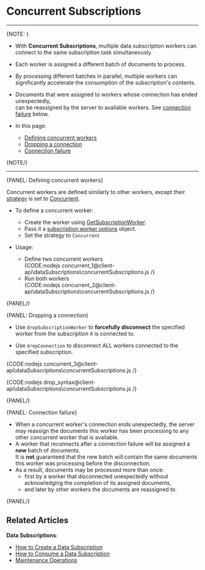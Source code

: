 ﻿# Concurrent Subscriptions
---

{NOTE: }

* With **Concurrent Subscriptions**, multiple data subscription workers can connect to the same subscription task simultaneously.

* Each worker is assigned a different batch of documents to process.

* By processing different batches in parallel, multiple workers can significantly accelerate the consumption of the subscription's contents.

* Documents that were assigned to workers whose connection has ended unexpectedly,  
  can be reassigned by the server to available workers. 
  See [connection failure](../../client-api/data-subscriptions/concurrent-subscriptions#connection-failure) below.

* In this page:  
   * [Defining concurrent workers](../../client-api/data-subscriptions/concurrent-subscriptions#defining-concurrent-workers)  
   * [Dropping a connection](../../client-api/data-subscriptions/concurrent-subscriptions#dropping-a-connection)  
   * [Connection failure](../../client-api/data-subscriptions/concurrent-subscriptions#connection-failure)  

{NOTE/}

---

{PANEL: Defining concurrent workers}

Concurrent workers are defined similarly to other workers, except their 
[strategy](../../client-api/data-subscriptions/consumption/how-to-consume-data-subscription#worker-strategies) 
is set to [Concurrent](../../client-api/data-subscriptions/consumption/how-to-consume-data-subscription#multiple-workers-per-subscription-strategy).  

* To define a concurrent worker:  
   * Create the worker using [GetSubscriptionWorker](../../client-api/data-subscriptions/consumption/api-overview#create-the-subscription-worker).  
   * Pass it a [subscription worker options](../../client-api/data-subscriptions/consumption/api-overview#subscription-worker-options) object.  
   * Set the strategy to `Concurrent`  

* Usage:  
   * Define two concurrent workers  
     {CODE:nodejs concurrent_1@client-api\dataSubscriptions\concurrentSubscriptions.js /}
   * Run both workers  
     {CODE:nodejs concurrent_2@client-api\dataSubscriptions\concurrentSubscriptions.js /}

{PANEL/}

{PANEL: Dropping a connection}

* Use `dropSubscriptionWorker` to **forcefully disconnect**
  the specified worker from the subscription it is connected to.

* Use `dropConnection` to disconnect ALL workers connected to the specified subscription.

{CODE:nodejs concurrent_3@client-api\dataSubscriptions\concurrentSubscriptions.js /}

{CODE:nodejs drop_syntax@client-api\dataSubscriptions\concurrentSubscriptions.js /}

{PANEL/}

{PANEL: Connection failure}

* When a concurrent worker's connection ends unexpectedly, 
  the server may reassign the documents this worker has been processing to any other concurrent worker that is available.  
* A worker that reconnects after a connection failure will be assigned a **new** batch of documents.  
  It is **not** guaranteed that the new batch will contain the same documents this worker was processing before the disconnection.
* As a result, documents may be processed more than once:  
  - first by a worker that disconnected unexpectedly without acknowledging the completion of its assigned documents, 
  - and later by other workers the documents are reassigned to.

{PANEL/}

## Related Articles

**Data Subscriptions**:

- [How to Create a Data Subscription](../../client-api/data-subscriptions/creation/how-to-create-data-subscription)
- [How to Consume a Data Subscription](../../client-api/data-subscriptions/consumption/how-to-consume-data-subscription)
- [Maintenance Operations](../../client-api/data-subscriptions/advanced-topics/maintenance-operations)
